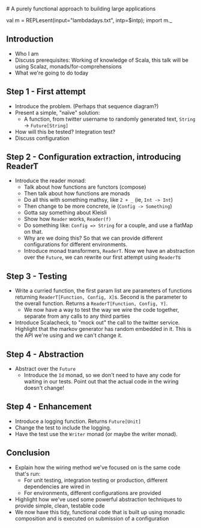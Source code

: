 # A purely functional approach to building large applications

val m = REPLesent(input="lambdadays.txt", intp=$intp); import m._

## Introduction

 * Who I am
 * Discuss prerequisites: Working of knowledge of Scala, this talk will be using Scalaz, monads/for-comprehensions
 * What we're going to do today


## Step 1 - First attempt

 * Introduce the problem. (Perhaps that sequence diagram?)
 * Present a simple, "naïve" solution:
   - A function, from twitter username to randomly generated text, `String` -> `Future[String]`
 * How will this be tested? Integration test?
 * Discuss configuration
 
## Step 2 - Configuration extraction, introducing ReaderT

 * Introduce the reader monad:
   - Talk about how functions are functors (compose)
   - Then talk about how functions are monads
   - Do all this with something mathsy, like `2 + _` (ie, `Int -> Int`)
   - Then change to be more concrete, ie (`Config -> Something`)
   - Gotta say something about Kleisli
   - Show how `Reader` works, `Reader(f)`
   - Do something like: `Config => String` for a couple, and use a flatMap on that.
   - Why are we doing this? So that we can provide different configurations for different environments.
   - Introduce monad transformers, `ReaderT`. Now we have an abstraction over the `Future`, we can rewrite our first attempt using `ReaderT`s
   
## Step 3 - Testing

 * Write a curried function, the first param list are parameters of functions returning `ReaderT[Function, Config, X]`s. Second is the parameter to the overall function. Returns a `ReaderT[Function, Config, Y]`.
   - We now have a way to test the way we wire the code together, separate from any calls to any third parties
 * Introduce Scalacheck, to "mock out" the call to the twitter service. Highlight that the markov generator has random embedded in it. This is the API we're using and we can't change it.  

## Step 4 - Abstraction

 * Abstract over the `Future`
   - Introduce the `Id` monad, so we don't need to have any code for waiting in our tests. Point out that the actual code in the wiring doesn't change!

## Step 4 - Enhancement

 * Introduce a logging function. Returns `Future[Unit]`
 * Change the test to include the logging.
 * Have the test use the `Writer` monad (or maybe the writer monad).
 
## Conclusion

 * Explain how the wiring method we've focused on is the same code that's run:
   - For unit testing, integration testing or production, different dependencies are wired in
   - For environments, different configurations are provided 
 * Highlight how we've used some powerful abstraction techniques to provide simple, clean, testable code
 * We now have this tidy, functional code that is built up using monadic composition and is executed on submission of a configuration
   